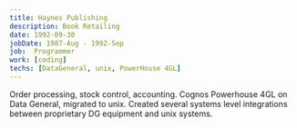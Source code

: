 ```yaml
---
title: Haynes Publishing
description: Book Retailing
date: 1992-09-30
jobDate: 1987-Aug - 1992-Sep
job:  Programmer
work: [coding]
techs: [DataGeneral, unix, PowerHouse 4GL]
---
```


Order processing, stock control, accounting.
Cognos Powerhouse 4GL on Data General, migrated to unix.
Created several systems level integrations between proprietary DG equipment and unix systems.
